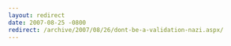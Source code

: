 ```yaml
---
layout: redirect
date: 2007-08-25 -0800
redirect: /archive/2007/08/26/dont-be-a-validation-nazi.aspx/
---
```

